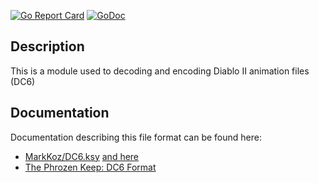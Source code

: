 [![Go Report Card](https://goreportcard.com/badge/github.com/OpenDiablo2/dc6)](https://goreportcard.com/report/github.com/OpenDiablo2/dc6)
[![GoDoc](https://pkg.go.dev/badge/github.com/OpenDiablo2/dc6?utm_source=godoc)](https://pkg.go.dev/mod/github.com/OpenDiablo2/dc6)

## Description

This is a module used to decoding and encoding Diablo II animation files (DC6)

## Documentation

Documentation describing this file format can be found here:
- [MarkKoz/DC6.ksy](https://gist.github.com/MarkKoz/874052801d7eddd1bb4a9b69cd1e9ac8) [and here](./docs/dc6.ksy)
- [The Phrozen Keep: DC6 Format](https://d2mods.info/forum/viewtopic.php?t=724#p148076)
